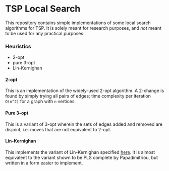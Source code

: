 # TSP Local Search
This repository contains simple implementations of some local search algorithms for TSP. It is solely meant for research purposes, and *not* meant to be used for any practical purposes.

### Heuristics

* 2-opt
* pure 3-opt
* Lin-Kernighan

#### 2-opt
This is an implementation of the widely-used 2-opt algorithm. A 2-change is found by simply trying all pairs of edges; time complexity per iteration `O(n^2)` for a graph with `n` vertices.

#### Pure 3-opt
This is a variant of 3-opt wherein the sets of edges added and removed are disjoint, i.e. moves that are not equivalent to 2-opt.

#### Lin-Kernighan
This implements the variant of Lin-Kernighan specified [here](https://arxiv.org/abs/1003.5330). It is almost equivalent to the variant shown to be PLS complete by Papadimitriou, but written in a form easier to implement.
